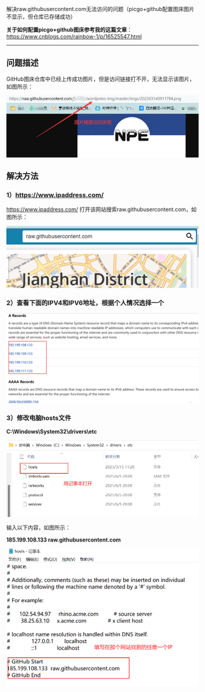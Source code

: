 解决raw.githubusercontent.com无法访问的问题（picgo+github配置图床图片不显示，但仓库已存储成功）

**关于如何配置picgo+github图床参考我的这篇文章**：https://www.cnblogs.com/rainbow-1/p/16525547.html

----

## 问题描述

GitHub图床仓库中已经上传成功图片，但是访问链接打不开，无法显示该图片，如图所示：

![image-20230315112835255](https://raw.githubusercontent.com/SAH01/wordpress-img/master/imgs/image-20230315112835255.png)

## 解决方法

### 1）https://www.ipaddress.com/

https://www.ipaddress.com/ 打开该网站搜索raw.githubusercontent.com，如图所示：

![image-20230315113022507](https://raw.githubusercontent.com/SAH01/wordpress-img/master/imgs/image-20230315113022507.png)

### 2）查看下面的IPV4和IPV6地址，根据个人情况选择一个

![image-20230315113117514](https://raw.githubusercontent.com/SAH01/wordpress-img/master/imgs/image-20230315113117514.png)

### 3）修改电脑hosts文件

**C:\Windows\System32\drivers\etc**

![image-20230315113400846](https://raw.githubusercontent.com/SAH01/wordpress-img/master/imgs/image-20230315113400846.png)

输入以下内容，如图所示：

**185.199.108.133  raw.githubusercontent.com**

![image-20230315112601236](https://raw.githubusercontent.com/SAH01/wordpress-img/master/imgs/image-20230315112601236.png)